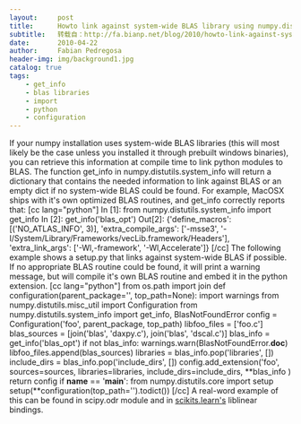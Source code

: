 ```yaml
---
layout:     post
title:      Howto link against system-wide BLAS library using numpy.distutils
subtitle:   转载自：http://fa.bianp.net/blog/2010/howto-link-against-system-wide-blas-library-using-numpydistutils/
date:       2010-04-22
author:     Fabian Pedregosa
header-img: img/background1.jpg
catalog: true
tags:
    - get_info
    - blas libraries
    - import
    - python
    - configuration
---
```


If your numpy installation uses system-wide BLAS libraries (this will
most likely be the case unless you installed it through prebuilt windows
binaries), you can retrieve this information at compile time to link
python modules to BLAS. The function get_info in
numpy.distutils.system_info will return a dictionary that contains the
needed information to link against BLAS or an empty dict if no
system-wide BLAS could be found. For example, MacOSX ships with it's own
optimized BLAS routines, and get_info correctly reports that: [cc
lang="python"] In [1]: from numpy.distutils.system_info import
get_info In [2]: get_info('blas_opt') Out[2]: {'define_macros':
[('NO_ATLAS_INFO', 3)], 'extra_compile_args': ['-msse3',
'-I/System/Library/Frameworks/vecLib.framework/Headers'],
'extra_link_args': ['-Wl,-framework', '-Wl,Accelerate']} [/cc] The
following example shows a setup.py that links against system-wide BLAS
if possible. If no appropriate BLAS routine could be found, it will
print a warning message, but will compile it's own BLAS routine and
embed it in the python extension. [cc lang="python"] from os.path import
join def configuration(parent_package='', top_path=None): import
warnings from numpy.distutils.misc_util import Configuration from
numpy.distutils.system_info import get_info, BlasNotFoundError config
= Configuration('foo', parent_package, top_path) libfoo_files =
['foo.c'] blas_sources = [join('blas', 'daxpy.c'), join('blas',
'dscal.c')] blas_info = get_info('blas_opt') if not blas_info:
warnings.warn(BlasNotFoundError.__doc__)
libfoo_files.append(blas_sources) libraries =
blas_info.pop('libraries', []) include_dirs =
blas_info.pop('include_dirs', []) config.add_extension('foo',
sources=sources, libraries=libraries, include_dirs=include_dirs,
**blas_info ) return config if __name__ == '__main__': from
numpy.distutils.core import setup
setup(**configuration(top_path='').todict()) [/cc] A real-word
example of this can be found in scipy.odr module and in
[scikits.learn's](http://scikit-learn.sourceforge.net/.) liblinear bindings.
